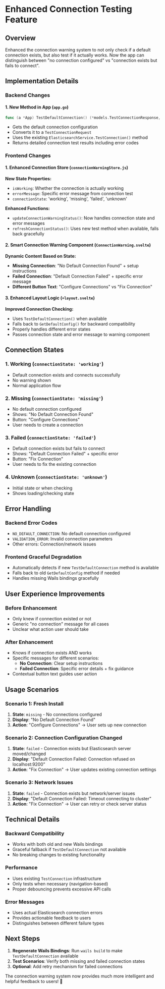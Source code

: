 # Enhanced Connection Testing Feature

## Overview
Enhanced the connection warning system to not only check if a default connection exists, but also test if it actually works. Now the app can distinguish between "no connection configured" vs "connection exists but fails to connect".

## Implementation Details

### Backend Changes

#### 1. New Method in App (`app.go`)
```go
func (a *App) TestDefaultConnection() (*models.TestConnectionResponse, error)
```
- Gets the default connection configuration
- Converts it to a `TestConnectionRequest`
- Uses the existing `ElasticsearchService.TestConnection()` method
- Returns detailed connection test results including error codes

### Frontend Changes

#### 1. Enhanced Connection Store (`connectionWarningStore.js`)
**New State Properties:**
- `isWorking`: Whether the connection is actually working
- `errorMessage`: Specific error message from connection test
- `connectionState`: 'working', 'missing', 'failed', 'unknown'

**Enhanced Functions:**
- `updateConnectionWarningStatus()`: Now handles connection state and error messages
- `refreshConnectionStatus()`: Uses new test method when available, falls back gracefully

#### 2. Smart Connection Warning Component (`ConnectionWarning.svelte`)
**Dynamic Content Based on State:**
- **Missing Connection**: "No Default Connection Found" + setup instructions
- **Failed Connection**: "Default Connection Failed" + specific error message
- **Different Button Text**: "Configure Connections" vs "Fix Connection"

#### 3. Enhanced Layout Logic (`+layout.svelte`)
**Improved Connection Checking:**
- Uses `TestDefaultConnection()` when available
- Falls back to `GetDefaultConfig()` for backward compatibility
- Properly handles different error states
- Passes connection state and error message to warning component

## Connection States

### 1. **Working** (`connectionState: 'working'`)
- Default connection exists and connects successfully
- No warning shown
- Normal application flow

### 2. **Missing** (`connectionState: 'missing'`)
- No default connection configured
- Shows: "No Default Connection Found"
- Button: "Configure Connections"
- User needs to create a connection

### 3. **Failed** (`connectionState: 'failed'`)
- Default connection exists but fails to connect
- Shows: "Default Connection Failed" + specific error
- Button: "Fix Connection"
- User needs to fix the existing connection

### 4. **Unknown** (`connectionState: 'unknown'`)
- Initial state or when checking
- Shows loading/checking state

## Error Handling

### Backend Error Codes
- `NO_DEFAULT_CONNECTION`: No default connection configured
- `VALIDATION_ERROR`: Invalid connection parameters
- Other errors: Connection/network issues

### Frontend Graceful Degradation
- Automatically detects if new `TestDefaultConnection` method is available
- Falls back to old `GetDefaultConfig` method if needed
- Handles missing Wails bindings gracefully

## User Experience Improvements

### Before Enhancement
- Only knew if connection existed or not
- Generic "no connection" message for all cases
- Unclear what action user should take

### After Enhancement
- Knows if connection exists AND works
- Specific messages for different scenarios:
  - **No Connection**: Clear setup instructions
  - **Failed Connection**: Specific error details + fix guidance
- Contextual button text guides user action

## Usage Scenarios

### Scenario 1: Fresh Install
1. **State**: `missing` - No connections configured
2. **Display**: "No Default Connection Found" 
3. **Action**: "Configure Connections" → User sets up new connection

### Scenario 2: Connection Configuration Changed
1. **State**: `failed` - Connection exists but Elasticsearch server moved/changed
2. **Display**: "Default Connection Failed: Connection refused on localhost:9200"
3. **Action**: "Fix Connection" → User updates existing connection settings

### Scenario 3: Network Issues
1. **State**: `failed` - Connection exists but network/server issues
2. **Display**: "Default Connection Failed: Timeout connecting to cluster"
3. **Action**: "Fix Connection" → User can retry or check server status

## Technical Details

### Backward Compatibility
- Works with both old and new Wails bindings
- Graceful fallback if `TestDefaultConnection` not available
- No breaking changes to existing functionality

### Performance
- Uses existing `TestConnection` infrastructure
- Only tests when necessary (navigation-based)
- Proper debouncing prevents excessive API calls

### Error Messages
- Uses actual Elasticsearch connection errors
- Provides actionable feedback to users
- Distinguishes between different failure types

## Next Steps
1. **Regenerate Wails Bindings**: Run `wails build` to make `TestDefaultConnection` available
2. **Test Scenarios**: Verify both missing and failed connection states
3. **Optional**: Add retry mechanism for failed connections

The connection warning system now provides much more intelligent and helpful feedback to users! 🚀